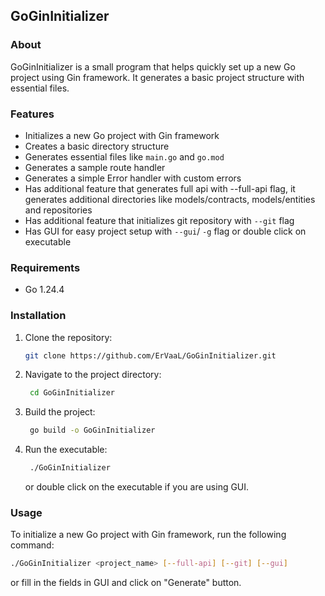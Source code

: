 ## GoGinInitializer

### About
GoGinInitializer is a small program that helps quickly set up a new Go project using Gin framework.
It generates a basic project structure with essential files.

### Features
- Initializes a new Go project with Gin framework
- Creates a basic directory structure
- Generates essential files like `main.go` and `go.mod`
- Generates a sample route handler
- Generates a simple Error handler with custom errors
- Has additional feature that generates full api with --full-api flag, it generates additional directories like models/contracts, models/entities and repositories
- Has additional feature that initializes git repository with `--git` flag
- Has GUI for easy project setup with `--gui`/ `-g` flag or double click on executable

### Requirements
- Go 1.24.4

### Installation
1. Clone the repository:
   ```bash
   git clone https://github.com/ErVaaL/GoGinInitializer.git
   ```
2. Navigate to the project directory:
   ```bash
    cd GoGinInitializer
   ```
3. Build the project:
   ```bash
    go build -o GoGinInitializer
   ```
4. Run the executable:
   ```bash
    ./GoGinInitializer
   ```
   or double click on the executable if you are using GUI.

### Usage
To initialize a new Go project with Gin framework, run the following command:
```bash
./GoGinInitializer <project_name> [--full-api] [--git] [--gui]
```
or fill in the fields in GUI and click on "Generate" button.


